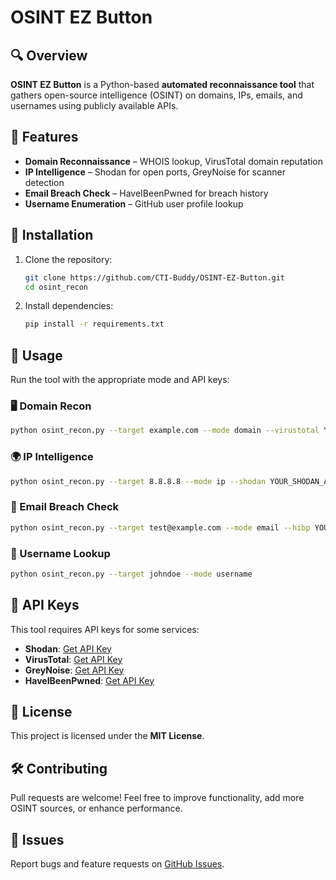 

# OSINT EZ Button 

## 🔍 Overview  
**OSINT EZ Button** is a Python-based **automated reconnaissance tool** that gathers open-source intelligence (OSINT) on domains, IPs, emails, and usernames using publicly available APIs.  

## 🚀 Features  
- **Domain Reconnaissance** – WHOIS lookup, VirusTotal domain reputation  
- **IP Intelligence** – Shodan for open ports, GreyNoise for scanner detection  
- **Email Breach Check** – HaveIBeenPwned for breach history  
- **Username Enumeration** – GitHub user profile lookup  

## 📌 Installation  

1. Clone the repository:  
   ```bash
   git clone https://github.com/CTI-Buddy/OSINT-EZ-Button.git
   cd osint_recon
   ```
2. Install dependencies:  
   ```bash
   pip install -r requirements.txt  
   ```

## 🔧 Usage  
Run the tool with the appropriate mode and API keys:  

### 🖥️ Domain Recon  
```bash
python osint_recon.py --target example.com --mode domain --virustotal YOUR_VT_API_KEY
```
### 🌍 IP Intelligence  
```bash
python osint_recon.py --target 8.8.8.8 --mode ip --shodan YOUR_SHODAN_API_KEY --greynoise YOUR_GN_API_KEY
```
### 📧 Email Breach Check  
```bash
python osint_recon.py --target test@example.com --mode email --hibp YOUR_HIBP_API_KEY
```
### 👤 Username Lookup  
```bash
python osint_recon.py --target johndoe --mode username
```

## 🔑 API Keys  
This tool requires API keys for some services:  
- **Shodan**: [Get API Key](https://www.shodan.io/)  
- **VirusTotal**: [Get API Key](https://www.virustotal.com/)  
- **GreyNoise**: [Get API Key](https://www.greynoise.io/)  
- **HaveIBeenPwned**: [Get API Key](https://haveibeenpwned.com/)  

## 📄 License  
This project is licensed under the **MIT License**.  

## 🛠️ Contributing  
Pull requests are welcome! Feel free to improve functionality, add more OSINT sources, or enhance performance.  

## 🐛 Issues  
Report bugs and feature requests on [GitHub Issues](https://github.com/GrandpaRoger/OSINT-EZ-Button/issues).  


